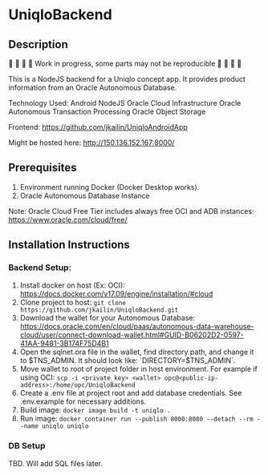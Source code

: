 # UniqloBackend
## Description
🚧 🚧 🚧 🚧 Work in progress, some parts may not be reproducible 🚧 🚧 🚧 🚧

This is a NodeJS backend for a Uniqlo concept app. It provides product information from an Oracle Autonomous Database.

Technology Used:
Android
NodeJS
Oracle Cloud Infrastructure
Oracle Autonomous Transaction Processing
Oracle Object Storage

Frontend: https://github.com/jkailin/UniqloAndroidApp

Might be hosted here: http://150.136.152.167:8000/

## Prerequisites
1. Environment running Docker (Docker Desktop works).
2. Oracle Autonomous Database Instance

Note: Oracle Cloud Free Tier includes always free OCI and ADB instances: https://www.oracle.com/cloud/free/

## Installation Instructions
### Backend Setup:
1. Install docker on host (Ex: OCI): https://docs.docker.com/v17.09/engine/installation/#cloud
2. Clone project to host: `git clone https://github.com/jkailin/UniqloBackend.git`
3. Download the wallet for your Autonomous Database: https://docs.oracle.com/en/cloud/paas/autonomous-data-warehouse-cloud/user/connect-download-wallet.html#GUID-B06202D2-0597-41AA-9481-3B174F75D4B1
4. Open the sqlnet.ora file in the wallet, find directory path, and change it to $TNS_ADMIN. It should look like: `DIRECTORY=$TNS_ADMIN`.
5. Move wallet to root of project folder in host environment. For example if using OCI: `scp -i <private_key> <wallet> opc@<public-ip-address>:/home/opc/UniqloBackend`
6. Create a .env file at project root and add database credentials. See .env.example for necessary additions.
7. Build image: `docker image build -t uniqlo .`
8. Run image: `docker container run --publish 8000:8080 --detach --rm --name uniqlo uniqlo`

### DB Setup
TBD. Will add SQL files later.